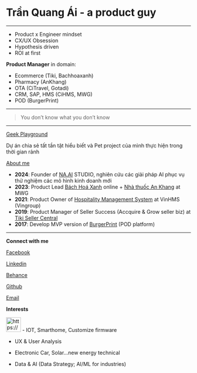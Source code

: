 # Trần Quang Ái - a product guy

---

- Product x Engineer mindset
- CX/UX Obsession
- Hypothesis driven
- ROI at first

**Product Manager** in domain:

- Ecommerce (Tiki, Bachhoaxanh)
- Pharmacy (AnKhang)
- OTA (CiTravel, Gotadi)
- CRM, SAP, HMS (CiHMS, MWG)
- POD (BurgerPrint)

---

> You don’t know what you don’t know
> 

---

[Geek Playground](https://geek.naai.studio/)

Dự án chia sẻ tất tần tật hiểu biết và Pet project của mình thực hiện trong thời gian rảnh

[About me](https://www.notion.so/About-me-b12d9dc2410844efb9d5867ab3032c1a?pvs=21)

- **2024**: Founder of [NA.AI](http://NA.AI) STUDIO, nghiên cứu các giải pháp AI phục vụ thử nghiệm các mô hình kinh doanh mới
- **2023**: Product Lead [Bách Hoá Xanh](https://www.bachhoaxanh.com/) online + [Nhà thuốc An Khang](https://www.nhathuocankhang.com/) at MWG
- **2021**: Product Owner of [Hospitality Management System](https://docs.vinhms.com/en-cihms/eng-cihms-software) at VinHMS (Vingroup)
- **2019**: Product Manager of Seller Success (Accquire & Grow seller biz) at [Tiki Seller Central](https://sellercenter.tiki.vn/new/register)
- **2017**: Develop MVP version of [BurgerPrint](https://burgerprints.com/) (POD platform)

---

**Connect with me**

[Facebook](https://www.facebook.com/art.leolion/)

[Linkedin](http://linkedin.com/in/leolion)

[Behance](https://www.behance.net/leolion)

[Github](https://github.com/leolionart)

[Email](mailto:aitran158@gmail.com)

**Interests**

<aside>
<img src="https://www.notion.so/icons/emoji-heart-eyes_gray.svg" alt="https://www.notion.so/icons/emoji-heart-eyes_gray.svg" width="40px" /> - IOT, Smarthome, Customize firmware

- UX & User Analysis
- Electronic Car, Solar…new energy technical 

- Data & AI (Data Strategy; AI/ML for industries)

</aside>
